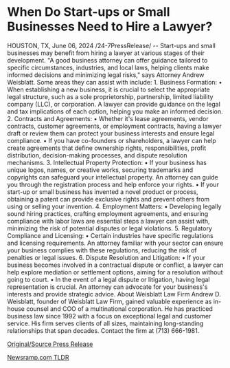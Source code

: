 # When Do Start-ups or Small Businesses Need to Hire a Lawyer?

HOUSTON, TX, June 06, 2024 /24-7PressRelease/ -- Start-ups and small businesses may benefit from hiring a lawyer at various stages of their development. "A good business attorney can offer guidance tailored to specific circumstances, industries, and local laws, helping clients make informed decisions and minimizing legal risks," says Attorney Andrew Weisblatt. Some areas they can assist with include:  1.	Business Formation: •	When establishing a new business, it is crucial to select the appropriate legal structure, such as a sole proprietorship, partnership, limited liability company (LLC), or corporation. A lawyer can provide guidance on the legal and tax implications of each option, helping you make an informed decision.  2.	Contracts and Agreements: •	Whether it's lease agreements, vendor contracts, customer agreements, or employment contracts, having a lawyer draft or review them can protect your business interests and ensure legal compliance. •	If you have co-founders or shareholders, a lawyer can help create agreements that define ownership rights, responsibilities, profit distribution, decision-making processes, and dispute resolution mechanisms.  3.	Intellectual Property Protection: •	If your business has unique logos, names, or creative works, securing trademarks and copyrights can safeguard your intellectual property. An attorney can guide you through the registration process and help enforce your rights. •	If your start-up or small business has invented a novel product or process, obtaining a patent can provide exclusive rights and prevent others from using or selling your invention.  4.	Employment Matters: •	Developing legally sound hiring practices, crafting employment agreements, and ensuring compliance with labor laws are essential steps a lawyer can assist with, minimizing the risk of potential disputes or legal violations.  5.	Regulatory Compliance and Licensing: •	Certain industries have specific regulations and licensing requirements. An attorney familiar with your sector can ensure your business complies with these regulations, reducing the risk of penalties or legal issues.  6.	Dispute Resolution and Litigation: •	If your business becomes involved in a contractual dispute or conflict, a lawyer can help explore mediation or settlement options, aiming for a resolution without going to court. •	In the event of a legal dispute or litigation, having legal representation is crucial. An attorney can advocate for your business's interests and provide strategic advice.  About Weisblatt Law Firm  Andrew D. Weisblatt, founder of Weisblatt Law Firm, gained valuable experience as in-house counsel and COO of a multinational corporation. He has practiced business law since 1992 with a focus on exceptional legal and customer service. His firm serves clients of all sizes, maintaining long-standing relationships that span decades. Contact the firm at (713) 666-1981. 

[Original/Source Press Release](https://www.24-7pressrelease.com/press-release/511046/when-do-start-ups-or-small-businesses-need-to-hire-a-lawyer) 

[Newsramp.com TLDR](https://newsramp.com/None) 